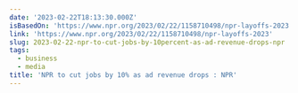 ```yaml
---
date: '2023-02-22T18:13:30.000Z'
isBasedOn: 'https://www.npr.org/2023/02/22/1158710498/npr-layoffs-2023'
link: 'https://www.npr.org/2023/02/22/1158710498/npr-layoffs-2023'
slug: 2023-02-22-npr-to-cut-jobs-by-10percent-as-ad-revenue-drops-npr
tags:
  - business
  - media
title: 'NPR to cut jobs by 10% as ad revenue drops : NPR'
---
```


